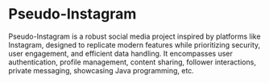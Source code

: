 # Pseudo-Instagram
Pseudo-Instagram is a robust social media project inspired by platforms like Instagram, designed to replicate modern features while prioritizing security, user engagement, and efficient data handling. It encompasses user authentication, profile management, content sharing, follower interactions, private messaging, showcasing Java programming, etc.
